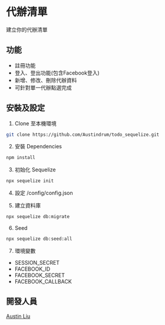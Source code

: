 # 代辦清單
建立你的代辦清單

## 功能
- 註冊功能
- 登入、登出功能(包含Facebook登入)
- 新增、修改、刪除代辦資料
- 可針對單一代辦點選完成

## 安裝及設定
1. Clone 至本機環境
```bash
git clone https://github.com/Austindrum/todo_sequelize.git
```
2. 安裝 Dependencies
```bash
npm install
```
3. 初始化 Sequelize
```bash
npx sequelize init 
```
4. 設定 /config/config.json

5. 建立資料庫
```bash
npx sequelize db:migrate
```
6. Seed
```bash
npx sequelize db:seed:all
```
7. 環境變數
- SESSION_SECRET
- FACEBOOK_ID
- FACEBOOK_SECRET
- FACEBOOK_CALLBACK
## 開發人員
[Austin Liu](https://github.com/Austindrum)